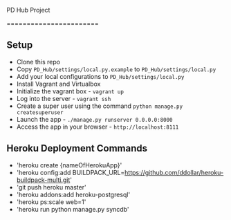 PD Hub Project 

=======================


Setup
-----

* Clone this repo
* Copy `PD_Hub/settings/local.py.example` to `PD_Hub/settings/local.py`
* Add your local configurations to `PD_Hub/settings/local.py`
* Install Vagrant and Virtualbox
* Initialize the vagrant box - `vagrant up`
* Log into the server - `vagrant ssh`
* Create a super user using the command `python manage.py createsuperuser`
* Launch the app - `./manage.py runserver 0.0.0.0:8000`
* Access the app in your browser - `http://localhost:8111`


Heroku Deployment Commands
-----
* 'heroku create {nameOfHerokuApp}'
* 'heroku config:add BUILDPACK_URL=https://github.com/ddollar/heroku-buildpack-multi.git'
* 'git push heroku master'
* 'heroku addons:add heroku-postgresql'
* 'heroku ps:scale web=1'
* 'heroku run python manage.py syncdb'
